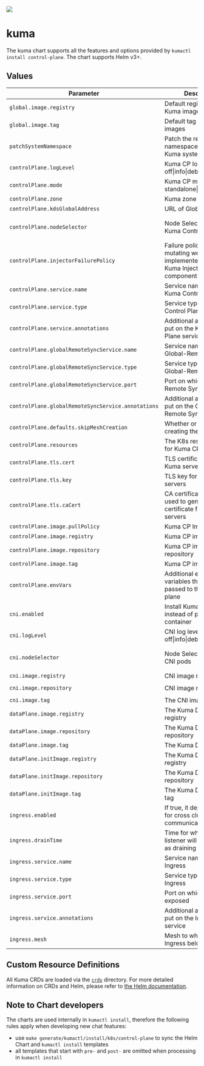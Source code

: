 [![][kuma-logo]][kuma-url]

# kuma

The kuma chart supports all the features and options provided by `kumactl install control-plane`.
The chart supports Helm v3+.

## Values

| Parameter                                          | Description                                                                       | Default                                                  |
|---------------------------------------------       |-----------------------------------------------------------------------------------|----------------------------------------------------------|
| `global.image.registry`                            | Default registry for all Kuma images                                              | `kong-docker-kuma-docker.bintray.io`                     |
| `global.image.tag`                                 | Default tag for all Kuma images                                                   | nil, defaults to Chart.AppVersion                        |
| `patchSystemNamespace`                             | Patch the release namespace with the Kuma system label                            | `true`                                                   |
| `controlPlane.logLevel`                            | Kuma CP log level: one of off\|info\|debug                                        | `info`                                                   |
| `controlPlane.mode`                                | Kuma CP modes: one of standalone\|remote\|global                                  | `standalone`                                             |
| `controlPlane.zone`                                | Kuma zone name                                                                    | nil                                                      |
| `controlPlane.kdsGlobalAddress`                    | URL of Global Kuma CP                                                             |                                                          |
| `controlPlane.nodeSelector`                        | Node Selector for the Kuma Control Plane pods                                     | `{ kubernetes.io/os: linux, kubernetes.io/arch: amd64 }` |
| `controlPlane.injectorFailurePolicy`               | Failure policy of the mutating webhook implemented by the Kuma Injector component | `Ignore`                                                 |
| `controlPlane.service.name`                        | Service name of the Kuma Control Plane                                            | nil                                                      |
| `controlPlane.service.type`                        | Service type of the Kuma Control Plane                                            | ClusterIP                                                |
| `controlPlane.service.annotations`                 | Additional annotations to put on the Kuma Control Plane service                   | {}                                                       |
| `controlPlane.globalRemoteSyncService.name`        | Service name of the Global-Remote Sync                                            | nil                                                      |
| `controlPlane.globalRemoteSyncService.type`        | Service type of the Global-Remote Sync                                            | LoadBalancer                                             |
| `controlPlane.globalRemoteSyncService.port`        | Port on which Global-Remote Sync is exposed                                       | 5685                                                     |
| `controlPlane.globalRemoteSyncService.annotations` | Additional annotations to put on the Global-Remote Sync service                   | {}                                                       |
| `controlPlane.defaults.skipMeshCreation`           | Whether or not to skip creating the default Mesh                                  | `true`                                                   |
| `controlPlane.resources`                           | The K8s resources spec for Kuma CP                                                | nil, differs based on mode                               |
| `controlPlane.tls.cert`                            | TLS certificate for the all Kuma servers                                          | nil, generated and self-signed                           |
| `controlPlane.tls.key`                             | TLS key for the all Kuma servers                                                  | nil, generated and self-signed                           |
| `controlPlane.tls.caCert`                          | CA certificate that was used to generate TLS certificate for Kuma CP servers      | nil, generated and self-signed                           |
| `controlPlane.image.pullPolicy`                    | Kuma CP ImagePullPolicy                                                           | `IfNotPresent`                                           |
| `controlPlane.image.registry`                      | Kuma CP image registry                                                            | nil, uses global                                         |
| `controlPlane.image.repository`                    | Kuma CP image repository                                                          | `kuma-cp`                                                |
| `controlPlane.image.tag`                           | Kuma CP image tag                                                                 | nil, uses global                                         |
| `controlPlane.envVars`                             | Additional environment variables that will be passed to the control plane         | {}                                                       |
| `cni.enabled`                                      | Install Kuma with CNI instead of proxy init container                             | `false`                                                  |
| `cni.logLevel`                                     | CNI log level: one of off\|info\|debug                                            | `info`                                                   |
| `cni.nodeSelector`                                 | Node Selector for the CNI pods                                                    | `{ kubernetes.io/os: linux, kubernetes.io/arch: amd64 }` |
| `cni.image.registry`                               | CNI image registry                                                                | `docker.io`                                              |
| `cni.image.repository`                             | CNI image repository                                                              | `lobkovilya/install-cni`                                 |
| `cni.image.tag`                                    | The CNI image tag                                                                 | `0.0.2`                                                  |
| `dataPlane.image.registry`                         | The Kuma DP image registry                                                        | nil, uses global                                         |
| `dataPlane.image.repository`                       | The Kuma DP image repository                                                      | `kuma-cp`                                                |
| `dataPlane.image.tag`                              | The Kuma DP image tag                                                             | nil, uses global                                         |
| `dataPlane.initImage.registry`                     | The Kuma DP init image registry                                                   | nil, uses global                                         |
| `dataPlane.initImage.repository`                   | The Kuma DP init image repository                                                 | `kuma-init`                                              |
| `dataPlane.initImage.tag`                          | The Kuma DP init image tag                                                        | nil, uses global                                         |
| `ingress.enabled`                                  | If true, it deploys Ingress for cross cluster communication                       | false                                                    |
| `ingress.drainTime`                                | Time for which old listener will still be active as draining                      | 30s                                                      |
| `ingress.service.name`                             | Service name of the Ingress                                                       | nil                                                      |
| `ingress.service.type`                             | Service type of the Ingress                                                       | LoadBalancer                                             |
| `ingress.service.port`                             | Port on which Ingress is exposed                                                  | 10001                                                    |
| `ingress.service.annotations`                      | Additional annotations to put on the Ingress service                              | {}                                                       |
| `ingress.mesh`                                     | Mesh to which Dataplane Ingress belongs to                                        | default                                                  |

## Custom Resource Definitions

All Kuma CRDs are loaded via the [`crds`](crds) directory. For more detailed information on CRDs and Helm,
please refer to [the Helm documentation][helm-crd].

## Note to Chart developers

The charts are used internally in `kumactl install`, therefore the following rules apply when developing new chat features:
 * use `make generate/kumactl/install/k8s/control-plane` to sync the Helm Chart and `kumactl install` templates
 * all templates that start with `pre-` and `post-` are omitted when processing in `kumactl install`  

[kuma-url]: https://kuma.io/
[kuma-logo]: https://kuma-public-assets.s3.amazonaws.com/kuma-logo-v2.png
[helm-crd]: https://helm.sh/docs/chart_best_practices/custom_resource_definitions/
